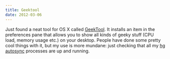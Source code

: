 ```yaml
---
title: Geektool
date: 2012-03-06
---
```


Just found a neat tool for OS X called
[GeekTool](http://projects.tynsoe.org/en/geektool/). It installs an item
in the preferences pane that allows you to show all kinds of geeky stuff
(CPU load, memory usage etc.) on your desktop. People have done some
pretty cool things with it, but my use is more mundane: just checking
that all my [hg
autosync](https://bitbucket.org/obensonne/hg-autosync/wiki/Home)
processes are up and running.
